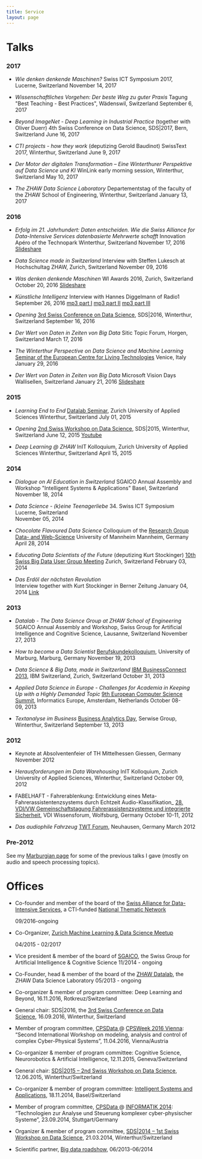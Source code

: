 ```yaml
---
title: Service
layout: page
---
```


# Talks

### 2017
 
  * _Wie denken denkende Maschinen?_
    Swiss ICT Symposium 2017, Lucerne, Switzerland
    November 14, 2017
 
  * _Wissenschaftliches Vorgehen: Der beste Weg zu guter Praxis_
    Tagung "Best Teaching - Best Practices", Wädenswil, Switzerland
    September 6, 2017
 
  * _Beyond ImageNet - Deep Learning in Industrial Practice_ (together with Oliver Duerr)
    4th Swiss Conference on Data Science, SDS|2017, Bern, Switzerland
    June 16, 2017
 
  * _CTI projects - how they work_ (deputizing Gerold Baudinot)
    SwissText 2017, Winterthur, Switzerland
    June 9, 2017    
 
  * _Der Motor der digitalen Transformation – Eine Winterthurer Perspektive auf Data Science und KI_
    WinLink early morning session, Winterthur, Switzerland
    May 10, 2017
  
  * _The ZHAW Data Science Laboratory_
    Departementstag of the faculty of the ZHAW School of Engineering, Winterthur, Switzerland
    January 13, 2017
  
### 2016

  * _Erfolg im 21. Jahrhundert: Daten entscheiden. Wie die Swiss Alliance for Data-Intensive Services datenbasierte Mehrwerte schafft_
    Innovation Apéro of the Technopark Winterthur, Switzerland
    November 17, 2016
    [Slideshare](www.slideshare.net/thilo_stadelmann/wie-die-swiss-alliance-for-dataintensive-services-datenbasierte-mehrwerte-schafft)

  * _Data Science made in Switzerland_
    Interview with Steffen Lukesch at Hochschultag ZHAW, Zurich, Switzerland
    November 09, 2016

  * _Was denken denkende Maschinen_
    WI Awards 2016, Zurich, Switzerland
    October 20, 2016
  	[Slideshare](www.slideshare.net/thilo_stadelmann/was-denken-denkende-maschinen)

  * _Künstliche Intelligenz_ 
    Interview with Hannes Diggelmann of Radio1
    September 26, 2016
    [mp3 part I](http://stdm.github.io/downloads/talks/2016-09-26_Radio1_KuenstlicheIntelligenzI.mp3)
    [mp3 part II](http://stdm.github.io/downloads/talks/2016-09-26_Radio1_KuenstlicheIntelligenzII.mp3)
    [mp3 part III](http://stdm.github.io/downloads/talks/2016-09-26_Radio1_KuenstlicheIntelligenzIII.mp3)
  
  * _Opening_
    [3rd Swiss Conference on Data Science](www.zhaw.ch/datalab/sds2016), SDS|2016, Winterthur, Switzerland
    September 16, 2016
    
  * _Der Wert von Daten in Zeiten von Big Data_
    Sitic Topic Forum, Horgen, Switzerland
    March 17, 2016
  
  * _The Winterthur Perspective on Data Science and Machine Learning_
    [Seminar of the European Centre for Living Technologies](http://www.unive.it/nqcontent.cfm?a_id=199041)
    Venice, Italy
    January 29, 2016
    
  * _Der Wert von Daten in Zeiten von Big Data_
    Microsoft Vision Days
    Wallisellen, Switzerland
    January 21, 2016
    [Slideshare](www.slideshare.net/thilo_stadelmann/der-wert-von-daten-in-zeiten-von-big-data)

### 2015

  * _Learning End to End_
    [Datalab Seminar](https://home.zhaw.ch/~dueo/bbs/), Zurich University of Applied Sciences
    Winterthur, Switzerland
    July 01, 2015
      
  * _Opening_
   [2nd Swiss Workshop on Data Science](https://www.zhaw.ch/en/research/inter-school-cooperation/datalab-the-zhaw-data-science-laboratory/sds2015/), SDS|2015, Winterthur, Switzerland
   June 12, 2015
   [Youtube](https://youtu.be/RVKZWXa9KQE)
      
  * _Deep Learning @ ZHAW_
    InIT Kolloquium, Zurich University of Applied Sciences
    Winterthur, Switzerland
    April 15, 2015

### 2014

  * _Dialogue on AI Education in Switzerland_
    SGAICO Annual Assembly and Workshop "Intelligent Systems & Applications"
    Basel, Switzerland
    November 18, 2014

  * _Data Science - (k)eine Teenagerliebe_
    34. Swiss ICT Symposium  
    Lucerne, Switzerland  
    November 05, 2014
      
  * _Chocolate Flavoured Data Science_
    Colloquium of the [Research Group Data- and Web-Science](http://dws.informatik.uni-mannheim.de/)
    University of Mannheim
    Mannheim, Germany
    April 28, 2014
  
    
  * _Educating Data Scientists of the Future_ (deputizing Kurt Stockinger)
    [10th Swiss Big Data User Group Meeting](http://www.bigdata-usergroup.ch/item/565118)
    Zurich, Switzerland
    February 03, 2014
  
    
  * _Das Erdöl der nächsten Revolution_  
    Interview together with Kurt Stockinger in Berner Zeitung
    January 04, 2014
    [Link](http://www.bernerzeitung.ch/leben/gesellschaft/Das-Erdoel-der-naechsten-Revolution/story/29941965)

### 2013

  * _Datalab - The Data Science Group at ZHAW School of Engineering_
    SGAICO Annual Assembly and Workshop, Swiss Group for Artificial Intelligence and Cognitive Science, Lausanne, Switzerland
    November 27, 2013
  
  * _How to become a Data Scientist_
    [Berufskundekolloquium](http://www.uni-marburg.de/fb12/kontakt_lageplan/alumni), University of Marburg, Marburg, Germany
    November 19, 2013
  
  * _Data Science & Big Data, made in Switzerland_
    [IBM BusinessConnect 2013](http://www-01.ibm.com/software/ch/de/BusinessConnect2013/), IBM Switzerland, Zurich, Switzerland
    October 31, 2013
      
  * _Applied Data Science in Europe - Challenges for Academia in Keeping Up with a Highly Demanded Topic_
    [9th European Computer Science Summit](http://www.informatics-europe.org/ecss/ecss-2013.html), Informatics Europe, Amsterdam, Netherlands
    October 08-09, 2013
      
  * _Textanalyse im Business_
    [Business Analytics Day](http://www.bigdata.ch/de/business-analytics-veranstaltung/), Serwise Group, Winterthur, Switzerland
    September 13, 2013

### 2012

  * Keynote at Absolventenfeier of TH Mittelhessen
    Giessen, Germany
    November 2012
  
  * _Herausforderungen im Data Warehousing_
    InIT</a> Kolloquium, Zurich University of Applied Sciences, Winterthur, Switzerland
    October 09, 2012
      
  * FABELHAFT - Fahrerablenkung: Entwicklung eines Meta-Fahrerassistentenzsystems durch Echtzeit Audio-Klassifikation_
   [28. VDI/VW Gemeinschaftstagung Fahrerassistenzsysteme und integrierte Sicherheit](http://www.vdi-wissensforum.de/index.php?id=147&no_cache=1&tx_vdiep_pi1[event_nr]=01TA403012), VDI Wissensforum, Wolfsburg, Germany
   October 10-11, 2012
  
  * _Das audiophile Fahrzeug_
    [TWT Forum](https://www.twt-gmbh.de/forschung/twt-forum/twt-foren-2006-2014.html), Neuhausen, Germany
    March 2012

### Pre-2012

See my [Marburgian page](http://www.informatik.uni-marburg.de/~stadelmann/research.html#talks) for some of the previous talks I gave (mostly on audio and speech processing topics).


# Offices

  * Co-founder and member of the board of the [Swiss Alliance for Data-Intensive Services](www.data-service-alliance.ch), a CTI-funded [National Thematic Network](https://www.kti.admin.ch/kti/en/home/unsere-foerderangebote/fuer-forschende/vernetzungsmoeglichkeiten.html)
 
    09/2016-ongoing
  
  * Co-Organizer, [Zurich Machine Learning & Data Science Meetup](www.meetup.com/de-DE/Zurich-Machine-Learning/)
  
    04/2015 - 02/2017

  * Vice president & member of the board of [SGAICO](https://sgaico.swissinformatics.org/), the Swiss Group for Artificial Intelligence & Cognitive Science
    11/2014 - ongoing

  * Co-Founder, head & member of the board of the [ZHAW Datalab](www.zhaw.ch/datalab), the ZHAW Data Science Laboratory
    05/2013 - ongoing

  * Co-organizer & member of program committee: Deep Learning and Beyond, 16.11.2016, Rotkreuz/Switzerland
  
  * General chair: SDS|2016, the [3rd Swiss Conference on Data Science](www.zhaw.ch/datalab/sds2016), 16.09.2016, Winterthur, Switzerland
  
  * Member of program committee, <a href="https://www.twt-gmbh.de/en/cpsdata.html" target="_blank">CPSData </a>@ <a href="http://www.cpsweek.org/2016/" target="_blank">CPSWeek 2016 Vienna</a>: &#8220;Second International Workshop on modeling, analysis and control of complex Cyber-Physical Systems&#8221;, 11.04.2016, Vienna/Austria
  
  * Co-organizer & member of program committee: Cognitive Science, Neurorobotics & Artificial Intelligence, 12.11.2015, Geneva/Switzerland
  
  * General chair: <a href="http://dlab.zhaw.ch/sds2015" target="_blank">SDS|2015 &#8211; 2nd Swiss Workshop on Data Science</a>, 12.06.2015, Winterthur/Switzerland
  
  * Co-organizer & member of program committee: <a title="SGAICO Annual Assembly 2014, Basel" href="http://www.s-i.ch/sgaico/veranstaltungen/archiv/?tx_cpevents_pi1[event]=321&tx_cpevents_pi1[action]=show&tx_cpevents_pi1[controller]=Event&cHash=81ca4d167d9dc79f2e9bacf8859a9b95" target="_blank">Intelligent Systems and Applications</a>, 18.11.2014, Basel/Switzerland
  
  * Member of program committee, <a href="https://www.twt-gmbh.de/cpsdata.html" target="_blank">CPSData </a>@ <a href="http://www.informatik2014.de/" target="_blank">INFORMATIK 2014</a>: &#8220;Technologien zur Analyse und Steuerung komplexer cyber-physischer Systeme&#8221;, 23.09.2014, Stuttgart/Germany
  
  * Organizer & member of program committee, <a title="SDS|2014 Website" href="http://www.zhaw.ch/de/zhaw/institute-zentren/uebergreifende-institute-zentren/dlab/sds2014.html" target="_blank">SDS|2014 &#8211; 1st Swiss Workshop on Data Science</a>, 21.03.2014, Winterthur/Switzerland
  

  * Scientific partner, <a title="Big Data Roadshow " href="http://www.bigdata.ch/" target="_blank">Big data roadshow</a>, 06/2013-06/2014